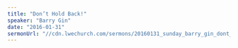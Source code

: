 ```yaml
---
title: "Don’t Hold Back!"
speaker: "Barry Gin"
date: "2016-01-31"
sermonUrl: "//cdn.lwechurch.com/sermons/20160131_sunday_barry_gin_dont_hold_back!.mp3"
---
```

